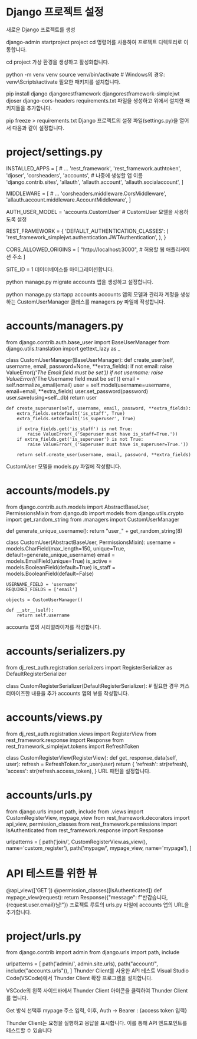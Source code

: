 # Django 프로젝트 설정
새로운 Django 프로젝트를 생성

django-admin startproject project
cd 명령어를 사용하여 프로젝트 디렉토리로 이동합니다.
 
  
cd project
가상 환경을 생성하고 활성화합니다.
 
  
python -m venv venv
source venv/bin/activate  # Windows의 경우: venv\Scripts\activate
필요한 패키지를 설치합니다.
 
  
pip install django djangorestframework djangorestframework-simplejwt djoser django-cors-headers
requirements.txt 파일을 생성하고 위에서 설치한 패키지들을 추가합니다.
 
  
pip freeze > requirements.txt
Django 프로젝트의 설정 파일(settings.py)을 열어서 다음과 같이 설정합니다.

  
# project/settings.py

INSTALLED_APPS = [
    # ...
    'rest_framework',
    'rest_framework.authtoken',
    'djoser',
    'corsheaders',
    'accounts',  # 나중에 생성할 앱 이름
    'django.contrib.sites',
    'allauth',
    'allauth.account',
    'allauth.socialaccount',
]

MIDDLEWARE = [
    # ...
    'corsheaders.middleware.CorsMiddleware',
    'allauth.account.middleware.AccountMiddleware',
]

AUTH_USER_MODEL = 'accounts.CustomUser'  # CustomUser 모델을 사용하도록 설정

REST_FRAMEWORK = {
    'DEFAULT_AUTHENTICATION_CLASSES': (
        'rest_framework_simplejwt.authentication.JWTAuthentication',
    ),
}

CORS_ALLOWED_ORIGINS = [
    "http://localhost:3000",  # 허용할 웹 애플리케이션 주소
]

SITE_ID = 1
데이터베이스를 마이그레이션합니다.
 
  
python manage.py migrate
accounts 앱을 생성하고 설정합니다.
 
  
python manage.py startapp accounts
accounts 앱의 모델과 관리자 계정을 생성하는 CustomUserManager 클래스를 managers.py 파일에 작성합니다.
  
# accounts/managers.py

from django.contrib.auth.base_user import BaseUserManager
from django.utils.translation import gettext_lazy as _

class CustomUserManager(BaseUserManager):
    def create_user(self, username, email, password=None, **extra_fields):
        if not email:
            raise ValueError(_('The Email field must be set'))
        if not username:
            raise ValueError(_('The Username field must be set'))
        email = self.normalize_email(email)
        user = self.model(username=username, email=email, **extra_fields)
        user.set_password(password)
        user.save(using=self._db)
        return user

    def create_superuser(self, username, email, password, **extra_fields):
        extra_fields.setdefault('is_staff', True)
        extra_fields.setdefault('is_superuser', True)

        if extra_fields.get('is_staff') is not True:
            raise ValueError(_('Superuser must have is_staff=True.'))
        if extra_fields.get('is_superuser') is not True:
            raise ValueError(_('Superuser must have is_superuser=True.'))

        return self.create_user(username, email, password, **extra_fields)
CustomUser 모델을 models.py 파일에 작성합니다.

  
# accounts/models.py

from django.contrib.auth.models import AbstractBaseUser, PermissionsMixin
from django.db import models
from django.utils.crypto import get_random_string
from .managers import CustomUserManager

def generate_unique_username():
    return "user_" + get_random_string(8)

class CustomUser(AbstractBaseUser, PermissionsMixin):
    username = models.CharField(max_length=150, unique=True, default=generate_unique_username)
    email = models.EmailField(unique=True)
    is_active = models.BooleanField(default=True)
    is_staff = models.BooleanField(default=False)

    USERNAME_FIELD = 'username'
    REQUIRED_FIELDS = ['email']

    objects = CustomUserManager()

    def __str__(self):
        return self.username
accounts 앱의 시리얼라이저를 작성합니다.
  
# accounts/serializers.py

from dj_rest_auth.registration.serializers import RegisterSerializer as DefaultRegisterSerializer

class CustomRegisterSerializer(DefaultRegisterSerializer):
    # 필요한 경우 커스터마이즈한 내용을 추가
accounts 앱의 뷰를 작성합니다.

  
# accounts/views.py

from dj_rest_auth.registration.views import RegisterView
from rest_framework.response import Response
from rest_framework_simplejwt.tokens import RefreshToken

class CustomRegisterView(RegisterView):
    def get_response_data(self, user):
        refresh = RefreshToken.for_user(user)
        return {
            'refresh': str(refresh),
            'access': str(refresh.access_token),
        }
URL 패턴을 설정합니다.

  
# accounts/urls.py

from django.urls import path, include
from .views import CustomRegisterView, mypage_view
from rest_framework.decorators import api_view, permission_classes
from rest_framework.permissions import IsAuthenticated
from rest_framework.response import Response

urlpatterns = [
    path('join/', CustomRegisterView.as_view(), name='custom_register'),
    path('mypage/', mypage_view, name='mypage'),
]

# API 테스트를 위한 뷰
@api_view(['GET'])
@permission_classes([IsAuthenticated])
def mypage_view(request):
    return Response({"message": f"반갑습니다, {request.user.email}님!"})
프로젝트 루트의 urls.py 파일에 accounts 앱의 URL을 추가합니다.
  
# project/urls.py

from django.contrib import admin
from django.urls import path, include

urlpatterns = [
    path('admin/', admin.site.urls),
    path("account/", include("accounts.urls")),
]
Thunder Client를 사용한 API 테스트
Visual Studio Code(VSCode)에서 Thunder Client 확장 프로그램을 설치합니다.

VSCode의 왼쪽 사이드바에서 Thunder Client 아이콘을 클릭하여 Thunder Client를 엽니다.

Get 방식 선택후 mypage 주소 입력, 이후, Auth -> Bearer : {access token 입력}

Thunder Client는 요청을 실행하고 응답을 표시합니다. 이를 통해 API 엔드포인트를 테스트할 수 있습니다